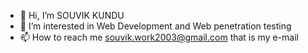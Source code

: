- 👋 Hi, I’m SOUVIK KUNDU
- 👀 I’m interested in Web Development and Web penetration testing
- 📫 How to reach me souvik.work2003@gmail.com that is my e-mail

<!---
SKundu2003/SKundu2003 is a ✨ special ✨ repository because its `README.md` (this file) appears on your GitHub profile.
You can click the Preview link to take a look at your changes.
--->
